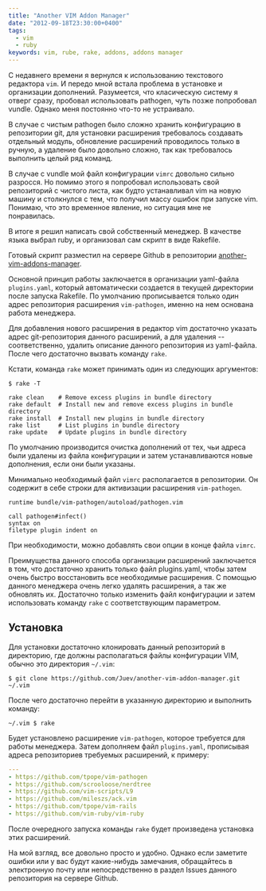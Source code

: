 ```yaml
---
title: "Another VIM Addon Manager"
date: "2012-09-18T23:30:00+0400"
tags:
  - vim
  - ruby
keywords: vim, rube, rake, addons, addons manager
---
```

С недавнего времени я вернулся к использованию текстового редактора `vim`. И передо мной встала проблема в установке и организации дополнений. Разумеется, что класическую систему я отверг сразу, пробовал использовать pathogen, чуть позже попробовал vundle. Однако меня постоянно что-то не устраивало.

В случае с чистым pathogen было сложно хранить конфигурацию в репозитории git, для установки расширения требовалось создавать отдельный модуль, обновление расширений проводилось только в ручную, а удаление было довольно сложно, так как требовалось выполнить целый ряд команд.

В случае с vundle мой файл конфигурации `vimrc` довольно сильно разросся. Но помимо этого я попробовал использовать свой репозиторий с чистого листа, как будто устанавливал vim на новую машину и столкнулся с тем, что получил массу ошибок при запуске vim. Понимаю, что это временное явление, но ситуация мне не понравилась.

В итоге я решил написать свой собственный менеджер. В качестве языка выбрал ruby, и организовал сам скрипт в виде Rakefile.

Готовый скрипт разместил на сервере Github в репозитории [another-vim-addons-manager](https://github.com/Juev/another-vim-addon-manager "Juev/another-vim-addon-manager -- Github").

Основной принцип работы заключается в организации yaml-файла `plugins.yaml`, который автоматически создается в текущей директории после запуска Rakefile. По умолчанию прописывается только один адрес репозитория расширения `vim-pathogen`, именно на нем основана работа менеджера.

Для добавления нового расширения в редактор vim достаточно указать адрес git-репозитория данного расширений, а для удаления -- соответственно, удалить описание данного репозитория из yaml-файла. После чего достаточно вызвать команду `rake`.

Кстати, команда `rake` может принимать один из следующих аргументов:

```shell
$ rake -T

rake clean    # Remove excess plugins in bundle directory
rake default  # Install new and remove excess plugins in bundle directory
rake install  # Install new plugins in bundle directory
rake list     # List plugins in bundle directory
rake update   # Update plugins in bundle directory
```

По умолчанию производится очистка дополнений от тех, чьи адреса были удалены из файла конфигурации и затем устанавливаются новые дополнения, если они были указаны.

Минимально необходимый файл `vimrc` располагается в репозитории. Он содержит в себе строки для активизации расширения `vim-pathogen`.

```vim
runtime bundle/vim-pathogen/autoload/pathogen.vim

call pathogen#infect()
syntax on
filetype plugin indent on
```

При необходимости, можно добавлять свои опции в конце файла `vimrc`.

Преимущества данного способа организации расширений заключается в том, что достаточно хранить только файл plugins.yaml, чтобы затем очень быстро восстановить все необходимые расширения. С помощью данного менеджера очень легко удалять расширения, а так же обновлять их. Достаточно только изменить файл конфигурации и затем использовать команду `rake` с соответствующим параметром.

## Установка

Для установки достаточно клонировать данный репозиторий в директорию, где должны располагаться файлы конфигурации VIM, обычно это директория `~/.vim`:

```shell
$ git clone https://github.com/Juev/another-vim-addon-manager.git ~/.vim
```

После чего достаточно перейти в указанную директорию и выполнить команду:

```shell
~/.vim $ rake
```

Будет установлено расширение `vim-pathogen`, которое требуется для работы менеджера. Затем дополняем файл `plugins.yaml`, прописывая адреса репозиториев требуемых расширений, к примеру:

```yaml
---
- https://github.com/tpope/vim-pathogen
- https://github.com/scrooloose/nerdtree
- https://github.com/vim-scripts/L9
- https://github.com/mileszs/ack.vim
- https://github.com/tpope/vim-rails
- https://github.com/vim-ruby/vim-ruby
```

После очередного запуска команды `rake` будет произведена установка этих расширений.

На мой взгляд, все довольно просто и удобно. Однако если заметите ошибки или у вас будут какие-нибудь замечания, обращайтесь в электронную почту или непосредственно в раздел Issues данного репозитория на сервере Github.
